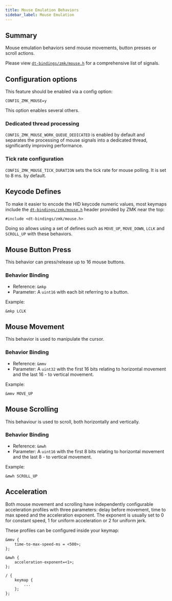 ```yaml
---
title: Mouse Emulation Behaviors
sidebar_label: Mouse Emulation
---
```


## Summary

Mouse emulation behaviors send mouse movements, button presses or scroll actions.

Please view [`dt-bindings/zmk/mouse.h`](https://github.com/zmkfirmware/zmk/blob/main/app/include/dt-bindings/zmk/mouse.h) for a comprehensive list of signals.

## Configuration options

This feature should be enabled via a config option:

```
CONFIG_ZMK_MOUSE=y
```

This option enables several others.

### Dedicated thread processing

`CONFIG_ZMK_MOUSE_WORK_QUEUE_DEDICATED` is enabled by default and separates the processing of mouse signals into a dedicated thread, significantly improving performance.

### Tick rate configuration

`CONFIG_ZMK_MOUSE_TICK_DURATION` sets the tick rate for mouse polling. It is set to 8 ms. by default.

## Keycode Defines

To make it easier to encode the HID keycode numeric values, most keymaps include
the [`dt-bindings/zmk/mouse.h`](https://github.com/zmkfirmware/zmk/blob/main/app/include/dt-bindings/zmk/mouse.h) header
provided by ZMK near the top:

```
#include <dt-bindings/zmk/mouse.h>
```

Doing so allows using a set of defines such as `MOVE_UP`, `MOVE_DOWN`, `LCLK` and `SCROLL_UP` with these behaviors.

## Mouse Button Press

This behavior can press/release up to 16 mouse buttons.

### Behavior Binding

- Reference: `&mkp`
- Parameter: A `uint16` with each bit referring to a button.

Example:

```
&mkp LCLK
```

## Mouse Movement

This behavior is used to manipulate the cursor.

### Behavior Binding

- Reference: `&mmv`
- Parameter: A `uint32` with the first 16 bits relating to horizontal movement
  and the last 16 - to vertical movement.

Example:

```
&mmv MOVE_UP
```

## Mouse Scrolling

This behaviour is used to scroll, both horizontally and vertically.

### Behavior Binding

- Reference: `&mwh`
- Parameter: A `uint16` with the first 8 bits relating to horizontal movement
  and the last 8 - to vertical movement.

Example:

```
&mwh SCROLL_UP
```

## Acceleration

Both mouse movement and scrolling have independently configurable acceleration profiles with three parameters: delay before movement, time to max speed and the acceleration exponent.
The exponent is usually set to 0 for constant speed, 1 for uniform acceleration or 2 for uniform jerk.

These profiles can be configured inside your keymap:

```
&mmv {
    time-to-max-speed-ms = <500>;
};

&mwh {
    acceleration-exponent=<1>;
};

/ {
    keymap {
        ...
    };
};
```
